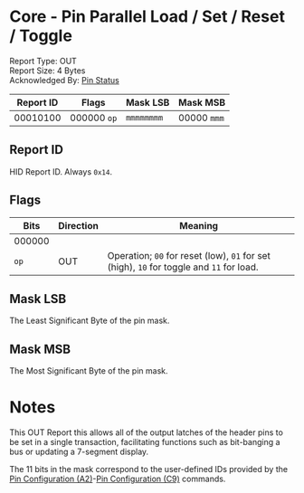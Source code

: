 # Core - Pin Parallel Load / Set / Reset / Toggle
Report Type: OUT<br />
Report Size: 4 Bytes<br />
Acknowledged By: [Pin Status](0x16.md)

| Report ID | Flags            | Mask LSB   | Mask MSB         |
|-----------|------------------|------------|------------------|
| 00010100  | 000000&nbsp;`op` | `mmmmmmmm` | 00000&nbsp;`mmm` |

## Report ID
HID Report ID.  Always `0x14`.

## Flags

| Bits   | Direction | Meaning                                                                                  |
|--------|-----------|------------------------------------------------------------------------------------------|
| 000000 |           |                                                                                          |
| `op`   | OUT       | Operation; `00` for reset (low), `01` for set (high), `10` for toggle and `11` for load. |

## Mask LSB
The Least Significant Byte of the pin mask.

## Mask MSB
The Most Significant Byte of the pin mask.

# Notes
This OUT Report this allows all of the output latches of the header pins to be set in a single transaction, facilitating functions such as bit-banging a
bus or updating a 7-segment display.

The 11 bits in the mask correspond to the user-defined IDs provided by the [Pin Configuration (A2)](0x42.md)-[Pin Configuration (C9)](0x69.md) commands.

